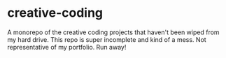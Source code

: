 # creative-coding
A monorepo of the creative coding projects that haven't been wiped from my hard drive. This repo is super incomplete and kind of a mess. Not representative of my portfolio. Run away!